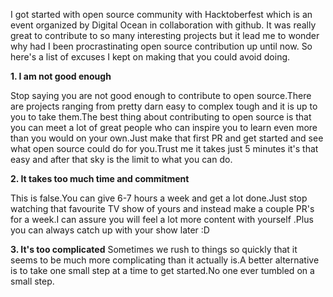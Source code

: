 I got started with open source community with Hacktoberfest which is an event organized by Digital Ocean in collaboration with github.
It was really great to contribute to so many interesting projects but it lead me to wonder why had I been procrastinating open source 
contribution up until now.
So here's a list of excuses I kept on making that you could avoid doing.


__1. I am not good enough__

  Stop saying you are not good enough to contribute to open source.There are projects ranging from pretty darn easy to complex 
  tough and it is up to you to take them.The best thing about contributing to open source is that you can meet a lot of great people
  who can inspire you to learn even more than you would on your own.Just make that first PR and get started and see what open source 
  could do for you.Trust me it takes just 5 minutes it's that easy and after that sky is the limit to what you can do.
  
__2. It takes too much time and commitment__
  
  This is false.You can give 6-7 hours a week and get a lot done.Just stop watching that favourite TV show of yours and instead make
  a couple PR's for a week.I can assure you will feel a lot more content with yourself .Plus you can always catch up with your show later :D

__3. It's too complicated__
  Sometimes we rush to things so quickly that it seems to be much more complicating than it actually is.A better alternative is to 
  take one small step at a time to get started.No one ever tumbled on a small step.



